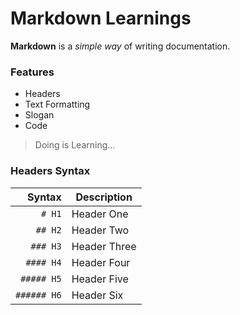 # Markdown Learnings

**Markdown** is a *simple way* of writing documentation.

### Features
* Headers
* Text Formatting
* Slogan
* Code

> Doing is Learning...

### Headers Syntax

| Syntax | Description |
|-:|-|
|`# H1` | Header One |
|`## H2` | Header Two |
|`### H3` | Header Three |
|`#### H4` | Header Four |
|`##### H5` | Header Five |
|`###### H6` | Header Six |
